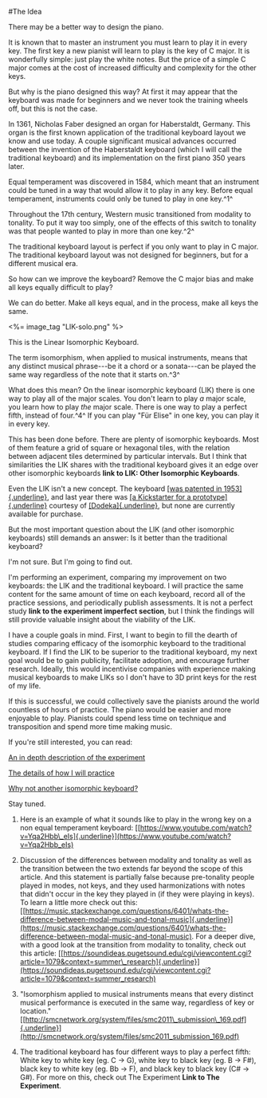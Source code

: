 #The Idea

There may be a better way to design the piano.

It is known that to master an instrument you must learn to play it in
every key. The first key a new pianist will learn to play is the key of
C major. It is wonderfully simple: just play the white notes. But the
price of a simple C major comes at the cost of increased difficulty and
complexity for the other keys.

But why is the piano designed this way? At first it may appear that the
keyboard was made for beginners and we never took the training wheels
off, but this is not the case.

In 1361, Nicholas Faber designed an organ for Haberstaldt, Germany. This
organ is the first known application of the traditional keyboard layout
we know and use today. A couple significant musical advances occurred
between the invention of the Haberstaldt keyboard (which I will call the
traditional keyboard) and its implementation on the first piano 350
years later.

Equal temperament was discovered in 1584, which meant that an instrument
could be tuned in a way that would allow it to play in any key. Before
equal temperament, instruments could only be tuned to play in one
key.^1^

Throughout the 17th century, Western music transitioned from modality to
tonality. To put it way too simply, one of the effects of this switch to
tonality was that people wanted to play in more than one key.^2^

The traditional keyboard layout is perfect if you only want to play in C
major. The traditional keyboard layout was not designed for beginners,
but for a different musical era.

So how can we improve the keyboard? Remove the C major bias and make all
keys equally difficult to play?

We can do better. Make all keys equal, and in the process, make all keys
the same.

<%= image_tag "LIK-solo.png" %>

This is the Linear Isomorphic Keyboard.

The term isomorphism, when applied to musical instruments, means that
any distinct musical phrase---be it a chord or a sonata---can be played
the same way regardless of the note that it starts on.^3^

What does this mean? On the linear isomorphic keyboard (LIK) there is
one way to play all of the major scales. You don't learn to play *a*
major scale, you learn how to play *the* major scale. There is one way
to play a perfect fifth, instead of four.^4^ If you can play "Für Elise"
in one key, you can play it in every key.

This has been done before. There are plenty of isomorphic keyboards.
Most of them feature a grid of square or hexagonal tiles, with the
relation between adjacent tiles determined by particular intervals. But
I think that similarities the LIK shares with the traditional keyboard
gives it an edge over other isomorphic keyboards **link to LIK: Other
Isomorphic Keyboards**.

Even the LIK isn't a new concept. The keyboard [[was patented in
1953]{.underline}](https://www.google.com/patents/US2627777), and last
year there was [[a Kickstarter for a
prototype]{.underline}](https://www.kickstarter.com/projects/176239/dodeka-music-finally-within-everyones-reach/)
courtesy of [[Dodeka]{.underline}](http://www.dodeka.info/), but none
are currently available for purchase.

But the most important question about the LIK (and other isomorphic
keyboards) still demands an answer: Is it better than the traditional
keyboard?

I'm not sure. But I'm going to find out.

I'm performing an experiment, comparing my improvement on two keyboards:
the LIK and the traditional keyboard. I will practice the same content
for the same amount of time on each keyboard, record all of the practice
sessions, and periodically publish assessments. It is not a perfect
study **link to the experiment imperfect section**, but I think the
findings will still provide valuable insight about the viability of the
LIK.

I have a couple goals in mind. First, I want to begin to fill the dearth
of studies comparing efficacy of the isomorphic keyboard to the
traditional keyboard. If I find the LIK to be superior to the
traditional keyboard, my next goal would be to gain publicity,
facilitate adoption, and encourage further research. Ideally, this would
incentivise companies with experience making musical keyboards to make
LIKs so I don't have to 3D print keys for the rest of my life.

If this is successful, we could collectively save the pianists around
the world countless of hours of practice. The piano would be easier and
more enjoyable to play. Pianists could spend less time on technique and
transposition and spend more time making music.

If you're still interested, you can read:

<a href="/articles/the-experiment">An in depth description of the experiment</a>

<a href="/articles/the-practice-routine">The details of how I will practice</a>

<a href="/articles/other-isomorphic-keyboards">Why not another isomorphic keyboard?</a>

Stay tuned.

1.  Here is an example of what it sounds like to play in the wrong key
    on a non equal temperament keyboard:
    [[https://www.youtube.com/watch?v=Yqa2Hbb\_eIs]{.underline}](https://www.youtube.com/watch?v=Yqa2Hbb_eIs)

2.  Discussion of the differences between modality and tonality as well
    as the transition between the two extends far beyond the scope of
    this article. And this statement is partially false because
    pre-tonality people played in modes, not keys, and they used
    harmonizations with notes that didn't occur in the key they played
    in (if they were playing in keys). To learn a little more check
    out this:
    [[https://music.stackexchange.com/questions/6401/whats-the-difference-between-modal-music-and-tonal-music]{.underline}](https://music.stackexchange.com/questions/6401/whats-the-difference-between-modal-music-and-tonal-music).
    For a deeper dive, with a good look at the transition from
    modality to tonality, check out this article:
    [[https://soundideas.pugetsound.edu/cgi/viewcontent.cgi?article=1079&context=summer\_research]{.underline}](https://soundideas.pugetsound.edu/cgi/viewcontent.cgi?article=1079&context=summer_research)

3.  "Isomorphism applied to musical instruments means that every
    distinct musical performance is executed in the same way,
    regardless of key or location."
    [[http://smcnetwork.org/system/files/smc2011\_submission\_169.pdf]{.underline}](http://smcnetwork.org/system/files/smc2011_submission_169.pdf)

4.  The traditional keyboard has four different ways to play a perfect
    fifth: White key to white key (eg. C -\> G), white key to black
    key (eg. B -\> F\#), black key to white key (eg. Bb -\> F), and
    black key to black key (C\# -\> G\#). For more on this, check out
    The Experiment **Link to The Experiment**.
